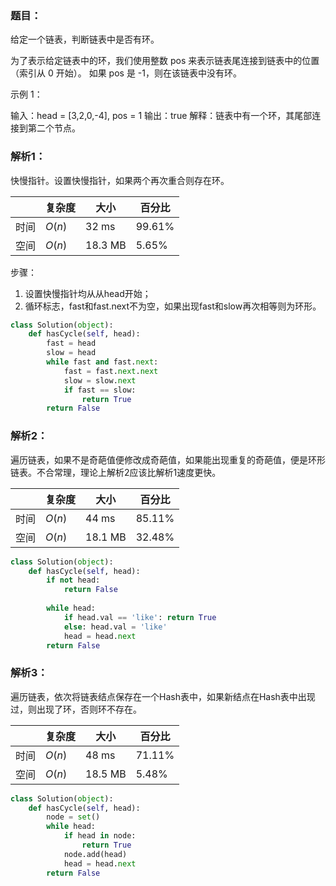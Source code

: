 ### 题目：
给定一个链表，判断链表中是否有环。

为了表示给定链表中的环，我们使用整数 pos 来表示链表尾连接到链表中的位置（索引从 0 开始）。 如果 pos 是 -1，则在该链表中没有环。


示例 1：

输入：head = [3,2,0,-4], pos = 1
输出：true
解释：链表中有一个环，其尾部连接到第二个节点。

### 解析1：
快慢指针。设置快慢指针，如果两个再次重合则存在环。

|  |复杂度|大小|百分比|
|--|--|--|--|
|时间|$O(n)$|32 ms|99.61%|
|空间|$O(n)$|18.3 MB|5.65%|

步骤：
1. 设置快慢指针均从从head开始；
2. 循环标志，fast和fast.next不为空，如果出现fast和slow再次相等则为环形。

```python
class Solution(object):
    def hasCycle(self, head):
        fast = head
        slow = head
        while fast and fast.next:
            fast = fast.next.next
            slow = slow.next
            if fast == slow:
                return True
        return False
```

### 解析2：
遍历链表，如果不是奇葩值便修改成奇葩值，如果能出现重复的奇葩值，便是环形链表。不合常理，理论上解析2应该比解析1速度更快。

|  |复杂度|大小|百分比|
|--|--|--|--|
|时间|$O(n)$|44 ms|85.11%|
|空间|$O(n)$|18.1 MB|32.48%|

```python
class Solution(object):
    def hasCycle(self, head):
        if not head:
            return False
                
        while head:
            if head.val == 'like': return True
            else: head.val = 'like'
            head = head.next
        return False
```

### 解析3：
遍历链表，依次将链表结点保存在一个Hash表中，如果新结点在Hash表中出现过，则出现了环，否则环不存在。

|  |复杂度|大小|百分比|
|--|--|--|--|
|时间|$O(n)$|48 ms|71.11%|
|空间|$O(n)$|18.5 MB|5.48%|

```python
class Solution(object):
    def hasCycle(self, head):
        node = set()
        while head:
            if head in node:
                return True
            node.add(head)
            head = head.next
        return False
```
